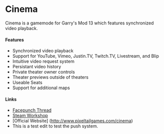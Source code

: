 Cinema
======

Cinema is a gamemode for Garry's Mod 13 which features synchronized video playback.

#### Features ####
* Synchronized video playback
* Support for YouTube, Vimeo, Justin.TV, Twitch.TV, Livestream, and Blip
* Intuitive video request system
* Persistant video history
* Private theater owner controls
* Theater previews outside of theaters
* Useable Seats
* Support for additional maps


#### Links ####
* [Facepunch Thread](http://www.facepunch.com/showthread.php?t=1237719)
* [Steam Workshop](http://steamcommunity.com/sharedfiles/filedetails/?id=118824086)
* [Official Website] (http://www.pixeltailgames.com/cinema)
* This is a test edit to test the push system.
